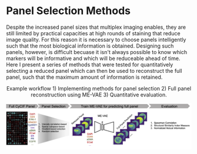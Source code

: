 # Panel Selection Methods
Despite the increased panel sizes that multiplex imaging enables, they are still limited by practical capacities at high rounds of staining that reduce image quality. For this reason it is necessary to choose panels intelligently such that the most biological information is obtained. Designing such panels, however, is difficult becuase it isn't always possible to know which markers will be informative and which will be reduceable ahead of time. Here I present a series of methods that were tested for quantitatively selecting a reduced panel which can then be used to reconstruct the full panel, such that the maximum amount of information is retained.

<p align='center'>
  Example workflow 1) Implementing methods for panel selection 2) Full panel reconstruction using ME-VAE 3) Quantitative evaluation.
</p> 
<p align='center'>
  <img src='src/main_panel_reduction.png' width='600'/>
</p> 
